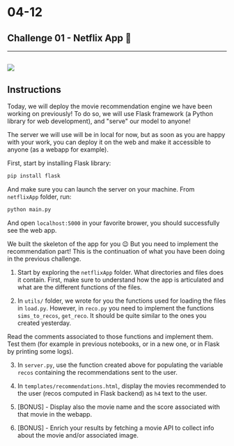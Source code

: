 # 04-12

## Challenge 01 - Netflix App 🍿

---
![](https://i.ytimg.com/vi/XxP7epPhhM4/maxresdefault.jpg)
---

## Instructions

Today, we will deploy the movie recommendation engine we have been working on previously! To do so, we will use Flask framework (a Python library for web development), and "serve" our model to anyone!

The server we will use will be in local for now, but as soon as you are happy with your work, you can deploy it on the web and make it accessible to anyone (as a webapp for example).

First, start by installing Flask library:
```python
pip install flask
```

And make sure you can launch the server on your machine. From `netflixApp` folder, run:
```python
python main.py
```

And open `localhost:5000` in your favorite brower, you should successfully see the web app.

We built the skeleton of the app for you 😉 But you need to implement the recommendation part! This is the continuation of what you have been doing in the previous challenge.

1. Start by exploring the `netflixApp` folder. What directories and files does it contain. First, make sure to understand how the app is articulated and what are the different functions of the files.

2. In `utils/` folder, we wrote for you the functions used for loading the files in `load.py`. However, in `reco.py` you need to implement the functions `sims_to_recos`, `get_reco`. It should be quite similar to the ones you created yesterday.

  Read the comments associated to those functions and implement them. Test them (for example in previous notebooks, or in a new one, or in Flask by printing some logs).

3. In `server.py`, use the function created above for populating the variable `recos` containing the recommendations sent to the user.

4. In `templates/recommendations.html`, display the movies recommended to the user (recos computed in Flask backend) as `h4` text to the user.

5. [BONUS] - Display also the movie name and the score associated with that movie in the webapp.

6. [BONUS] - Enrich your results by fetching a movie API to collect info about the movie and/or associated image.
